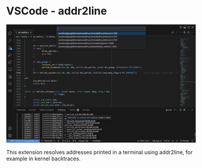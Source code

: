 # VSCode - addr2line

![Screenshot](/screenshot.png?raw=true "Screenshot")

This extension resolves addresses printed in a terminal using addr2line, for
example in kernel backtraces.
